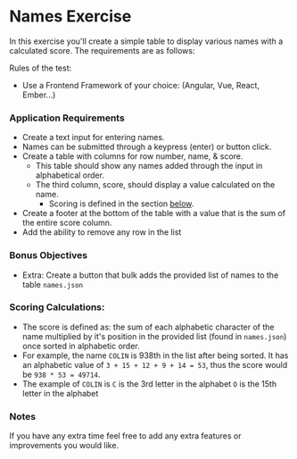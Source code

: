# Names Exercise
In this exercise you'll create a simple table to display various names with a calculated score. The requirements are as follows:

Rules of the test:
- Use a Frontend Framework of your choice: (Angular, Vue, React, Ember...)

### Application Requirements
- Create a text input for entering names.
- Names can be submitted through a keypress (enter) or button click.
- Create a table with columns for row number, name, & score. 
  - This table should show any names added through the input in alphabetical order. 
  - The third column, score, should display a value calculated on the name.
    - Scoring is defined in the section [below](#scoring-calculations).  
- Create a footer at the bottom of the table with a value that is the sum of the entire score column.
- Add the ability to remove any row in the list

### Bonus Objectives
- Extra: Create a button that bulk adds the provided list of names to the table `names.json`

### Scoring Calculations:
 - The score is defined as: the sum of each alphabetic character of the name multiplied by it's position in the provided list (found in `names.json`) once sorted in alphabetic order.
 - For example, the name `COLIN` is 938th in the list after being sorted. It has an alphabetic value of `3 + 15 + 12 + 9 + 14 = 53`, thus the score would be `938 * 53 = 49714`.
 - The example of `COLIN` is `C` is the 3rd letter in the alphabet `O` is the 15th letter in the alphabet

### Notes
If you have any extra time feel free to add any extra features or improvements you would like.